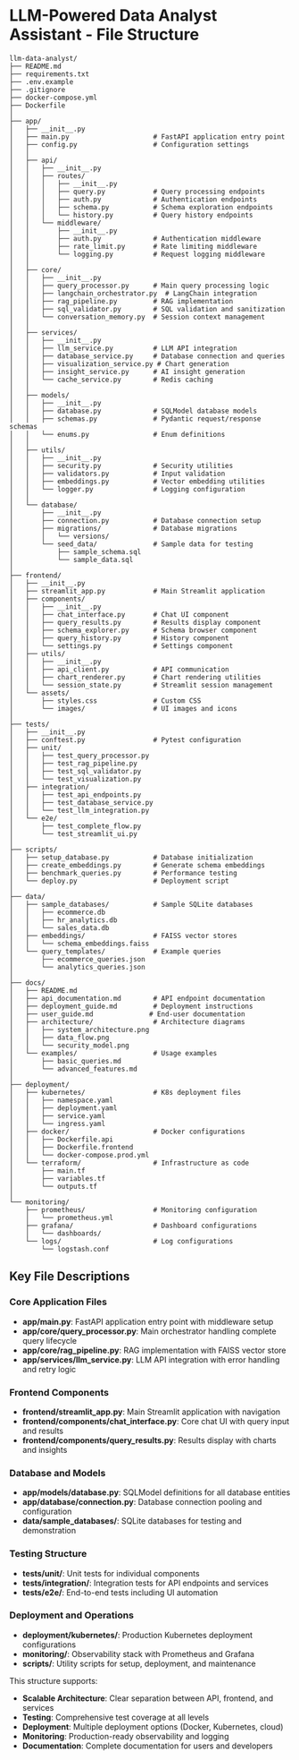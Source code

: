 # LLM-Powered Data Analyst Assistant - File Structure

```
llm-data-analyst/
├── README.md
├── requirements.txt
├── .env.example
├── .gitignore
├── docker-compose.yml
├── Dockerfile
│
├── app/
│   ├── __init__.py
│   ├── main.py                     # FastAPI application entry point
│   ├── config.py                   # Configuration settings
│   │
│   ├── api/
│   │   ├── __init__.py
│   │   ├── routes/
│   │   │   ├── __init__.py
│   │   │   ├── query.py            # Query processing endpoints
│   │   │   ├── auth.py             # Authentication endpoints
│   │   │   ├── schema.py           # Schema exploration endpoints
│   │   │   └── history.py          # Query history endpoints
│   │   └── middleware/
│   │       ├── __init__.py
│   │       ├── auth.py             # Authentication middleware
│   │       ├── rate_limit.py       # Rate limiting middleware
│   │       └── logging.py          # Request logging middleware
│   │
│   ├── core/
│   │   ├── __init__.py
│   │   ├── query_processor.py      # Main query processing logic
│   │   ├── langchain_orchestrator.py  # LangChain integration
│   │   ├── rag_pipeline.py         # RAG implementation
│   │   ├── sql_validator.py        # SQL validation and sanitization
│   │   └── conversation_memory.py  # Session context management
│   │
│   ├── services/
│   │   ├── __init__.py
│   │   ├── llm_service.py          # LLM API integration
│   │   ├── database_service.py     # Database connection and queries
│   │   ├── visualization_service.py # Chart generation
│   │   ├── insight_service.py      # AI insight generation
│   │   └── cache_service.py        # Redis caching
│   │
│   ├── models/
│   │   ├── __init__.py
│   │   ├── database.py             # SQLModel database models
│   │   ├── schemas.py              # Pydantic request/response schemas
│   │   └── enums.py                # Enum definitions
│   │
│   ├── utils/
│   │   ├── __init__.py
│   │   ├── security.py             # Security utilities
│   │   ├── validators.py           # Input validation
│   │   ├── embeddings.py           # Vector embedding utilities
│   │   └── logger.py               # Logging configuration
│   │
│   └── database/
│       ├── __init__.py
│       ├── connection.py           # Database connection setup
│       ├── migrations/             # Database migrations
│       │   └── versions/
│       └── seed_data/              # Sample data for testing
│           ├── sample_schema.sql
│           └── sample_data.sql
│
├── frontend/
│   ├── __init__.py
│   ├── streamlit_app.py            # Main Streamlit application
│   ├── components/
│   │   ├── __init__.py
│   │   ├── chat_interface.py       # Chat UI component
│   │   ├── query_results.py        # Results display component
│   │   ├── schema_explorer.py      # Schema browser component
│   │   ├── query_history.py        # History component
│   │   └── settings.py             # Settings component
│   ├── utils/
│   │   ├── __init__.py
│   │   ├── api_client.py           # API communication
│   │   ├── chart_renderer.py       # Chart rendering utilities
│   │   └── session_state.py        # Streamlit session management
│   └── assets/
│       ├── styles.css              # Custom CSS
│       └── images/                 # UI images and icons
│
├── tests/
│   ├── __init__.py
│   ├── conftest.py                 # Pytest configuration
│   ├── unit/
│   │   ├── test_query_processor.py
│   │   ├── test_rag_pipeline.py
│   │   ├── test_sql_validator.py
│   │   └── test_visualization.py
│   ├── integration/
│   │   ├── test_api_endpoints.py
│   │   ├── test_database_service.py
│   │   └── test_llm_integration.py
│   └── e2e/
│       ├── test_complete_flow.py
│       └── test_streamlit_ui.py
│
├── scripts/
│   ├── setup_database.py           # Database initialization
│   ├── create_embeddings.py        # Generate schema embeddings
│   ├── benchmark_queries.py        # Performance testing
│   └── deploy.py                   # Deployment script
│
├── data/
│   ├── sample_databases/           # Sample SQLite databases
│   │   ├── ecommerce.db
│   │   ├── hr_analytics.db
│   │   └── sales_data.db
│   ├── embeddings/                 # FAISS vector stores
│   │   └── schema_embeddings.faiss
│   └── query_templates/            # Example queries
│       ├── ecommerce_queries.json
│       └── analytics_queries.json
│
├── docs/
│   ├── README.md
│   ├── api_documentation.md        # API endpoint documentation
│   ├── deployment_guide.md         # Deployment instructions
│   ├── user_guide.md              # End-user documentation
│   ├── architecture/               # Architecture diagrams
│   │   ├── system_architecture.png
│   │   ├── data_flow.png
│   │   └── security_model.png
│   └── examples/                   # Usage examples
│       ├── basic_queries.md
│       └── advanced_features.md
│
├── deployment/
│   ├── kubernetes/                 # K8s deployment files
│   │   ├── namespace.yaml
│   │   ├── deployment.yaml
│   │   ├── service.yaml
│   │   └── ingress.yaml
│   ├── docker/                     # Docker configurations
│   │   ├── Dockerfile.api
│   │   ├── Dockerfile.frontend
│   │   └── docker-compose.prod.yml
│   └── terraform/                  # Infrastructure as code
│       ├── main.tf
│       ├── variables.tf
│       └── outputs.tf
│
└── monitoring/
    ├── prometheus/                 # Monitoring configuration
    │   └── prometheus.yml
    ├── grafana/                    # Dashboard configurations
    │   └── dashboards/
    └── logs/                       # Log configurations
        └── logstash.conf
```

## Key File Descriptions

### Core Application Files

- **app/main.py**: FastAPI application entry point with middleware setup
- **app/core/query_processor.py**: Main orchestrator handling complete query lifecycle
- **app/core/rag_pipeline.py**: RAG implementation with FAISS vector store
- **app/services/llm_service.py**: LLM API integration with error handling and retry logic

### Frontend Components

- **frontend/streamlit_app.py**: Main Streamlit application with navigation
- **frontend/components/chat_interface.py**: Core chat UI with query input and results
- **frontend/components/query_results.py**: Results display with charts and insights

### Database and Models

- **app/models/database.py**: SQLModel definitions for all database entities
- **app/database/connection.py**: Database connection pooling and configuration
- **data/sample_databases/**: SQLite databases for testing and demonstration

### Testing Structure

- **tests/unit/**: Unit tests for individual components
- **tests/integration/**: Integration tests for API endpoints and services
- **tests/e2e/**: End-to-end tests including UI automation

### Deployment and Operations

- **deployment/kubernetes/**: Production Kubernetes deployment configurations
- **monitoring/**: Observability stack with Prometheus and Grafana
- **scripts/**: Utility scripts for setup, deployment, and maintenance

This structure supports:
- **Scalable Architecture**: Clear separation between API, frontend, and services
- **Testing**: Comprehensive test coverage at all levels
- **Deployment**: Multiple deployment options (Docker, Kubernetes, cloud)
- **Monitoring**: Production-ready observability and logging
- **Documentation**: Complete documentation for users and developers